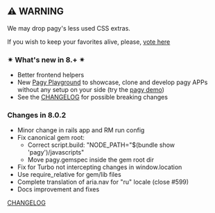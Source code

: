 ## ⚠ WARNING

We may drop pagy's less used CSS extras.

If you wish to keep your favorites alive, please, [vote here](https://github.com/ddnexus/pagy/discussions/categories/survey)

### ✴ What's new in 8.+ ✴

- Better frontend helpers
- New [Pagy Playground](https://ddnexus.github.io/pagy/playground/) to showcase, clone and develop pagy APPs without any setup on
  your side (try the [pagy demo](https://ddnexus.github.io/pagy/playground.md#3-demo-app))
- See the [CHANGELOG](https://ddnexus.github.io/pagy/changelog) for possible breaking changes

### Changes in 8.0.2

<!-- changes start -->
- Minor change in rails app and RM run config
- Fix canonical gem root:
  - Correct script.build: "NODE_PATH=\"$(bundle show 'pagy')/javascripts\"
  - Move pagy.gemspec inside the gem root dir
- Fix for Turbo not intercepting changes in window.location
- Use require_relative for gem/lib files
- Complete translation of aria.nav for "ru" locale (close #599)
- Docs improvement and fixes
<!-- changes end -->

[CHANGELOG](https://ddnexus.github.io/pagy/changelog)
